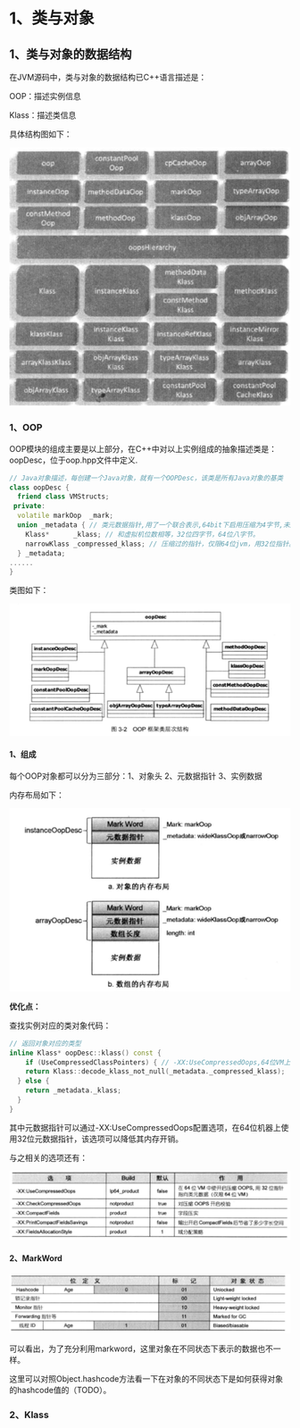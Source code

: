 # 1、类与对象

## 1、类与对象的数据结构

在JVM源码中，类与对象的数据结构已C++语言描述是：

OOP：描述实例信息

Klass：描述类信息



具体结构图如下：

![OOP模块组成](./images/OOP模块组成.png)



### 1、OOP

OOP模块的组成主要是以上部分，在C++中对以上实例组成的抽象描述类是：oopDesc，位于oop.hpp文件中定义.

~~~c++
// Java对象描述，每创建一个Java对象，就有一个OOPDesc，该类是所有Java对象的基类
class oopDesc {
  friend class VMStructs;
 private:
  volatile markOop  _mark;
  union _metadata { // 类元数据指针,用了一个联合表示,64bit下启用压缩为4字节,未启用为8字节（64位CPU指针8字节）
    Klass*      _klass; // 和虚拟机位数相等，32位四字节，64位八字节。
    narrowKlass _compressed_klass; // 压缩过的指针，仅限64位jvm，用32位指针。
  } _metadata;
......
}
~~~



类图如下：

![OOP类图](./images/OOP类图.png)



#### 1、组成

每个OOP对象都可以分为三部分：1、对象头  2、元数据指针  3、实例数据

内存布局如下：

![实例和数组oop内存布局](./images/实例和数组oop内存布局.png)



**优化点：**

查找实例对应的类对象代码：

~~~c++
// 返回对象对应的类型
inline Klass* oopDesc::klass() const {
    if (UseCompressedClassPointers) { // -XX:UseCompressedOops,64位VM上，对_metaData成员使用32位指针存储
    return Klass::decode_klass_not_null(_metadata._compressed_klass);
  } else {
    return _metadata._klass;
  }
}
~~~



其中元数据指针可以通过-XX:UseCompressedOops配置选项，在64位机器上使用32位元数据指针，该选项可以降低其内存开销。

与之相关的选项还有：

![OOP压缩相关VM选项](./images/OOP压缩相关VM选项.png)





#### 2、MarkWord

![Mark_Word位定义](./images/Mark_Word位定义.png)

可以看出，为了充分利用markword，这里对象在不同状态下表示的数据也不一样。

这里可以对照Object.hashcode方法看一下在对象的不同状态下是如何获得对象的hashcode值的（TODO）。



### 2、Klass

